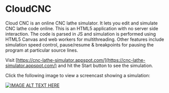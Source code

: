 # CloudCNC

Cloud CNC is an online CNC lathe simulator. It lets you edit and simulate CNC lathe code
online. This is an HTML5 application with no server side interaction. The code is parsed in
JS and simulation is performed using HTML5 Canvas and web workers for multithreading.
Other features include simulation speed control, pause/resume & breakpoints for pausing
the program at particular source lines.

Visit [https://cnc-lathe-simulator.appspot.com/](https://cnc-lathe-simulator.appspot.com/) and hit the Start button to see the simulation.

Click the following image to view a screencast showing a simulation:

[![IMAGE ALT TEXT HERE](https://img.youtube.com/vi/BTF41bNq6_4/0.jpg)](https://www.youtube.com/watch?v=BTF41bNq6_4)
